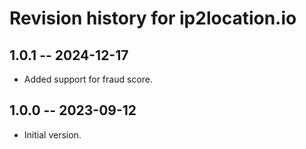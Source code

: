# Revision history for ip2location.io

## 1.0.1  -- 2024-12-17

* Added support for fraud score.

## 1.0.0  -- 2023-09-12

* Initial version.
